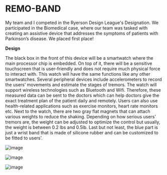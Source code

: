 # REMO-BAND
My team and I competed in the Ryerson Design League's Designation. We participated in the Biomedical case, where our team was tasked with creating an assistive device that addresses the symptoms of patients with Parkinson’s disease. We placed first place! 

**Design**

The black box in the front of this device will be a smartwatch where the main processor chip is embedded. On top of it, there will be a sensitive touchscreen that is user-friendly and does not require much physical force to interact with. This watch will have the same functions like any other smartwatches. Several peripheral devices include accelerometers to record the users’ movements and estimate the stages of tremors. The watch will support wireless technologies such as Bluetooth and Wifi. Therefore, these measured data can be sent to the doctors which can help doctors give the exact treatment plan of the patient daily and remotely.  Users can also use health-related applications such as exercise monitors, heart rate monitors etc. 
Next to the watch, there are two gray flat magnets that can attach various weights to reduce the shaking. Depending on how serious users’ tremors are, the weight can be adjusted to optimize the control but usually, the weight is between 0.2 lbs and 0.5lb. Last but not least, the blue part is just a wrist band that is made of silicone rubber and can be customized to be fitted to users’.

![image](https://user-images.githubusercontent.com/85450944/155235057-70315e2e-1b94-4522-9e76-2ac4e44d6078.png)

![image](https://user-images.githubusercontent.com/85450944/155235121-40c1fdd0-c5b6-4c54-af87-d1c8824e6927.png)

![image](https://user-images.githubusercontent.com/85450944/155235510-2a3acb6c-34fe-4a25-88d9-554d94a38a04.png)
